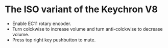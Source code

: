 # The ISO variant of the Keychron V8

- Enable EC11 rotary encoder.
- Turn colckwise to increase volume and turn anti-colckwise to decrease volume.
- Press top right key pushbutton to mute.
